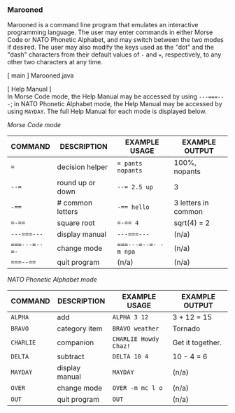 <h3>Marooned</h3>

<p>Marooned is a command line program that emulates an interactive programming language. The user may enter commands in either Morse Code or NATO Phonetic Alphabet, and may switch between the two modes if desired.  The user may also modify the keys used as the "dot" and the "dash" characters from their default values of <code>-</code> and <code>=</code>, respectively, to any other two characters at any time. </p>

<p>[ main ]  Marooned.java</p>

<p>[ Help Manual ]<br />
In Morse Code mode, the Help Manual may be accessed by using <code>---===---</code>; in NATO Phonetic Alphabet mode, the Help Manual may be accessed by using <code>MAYDAY</code>.  The full Help Manual for each mode is displayed below.</p>

<i>Morse Code mode</i>

COMMAND | DESCRIPTION | EXAMPLE USAGE | EXAMPLE OUTPUT 
-----------------------|-----------------------|-----------------------|-----------------------
|``=``                      |decision helper        |``= pants nopants``        |100%, nopants          |
|``--=``                    |round up or down       |``--= 2.5 up``             |3                      |
|``-==``                    |# common letters       |``-== hello``              |3 letters in common    |
|``=-==``                   |square root            |``=-== 4``                 |sqrt(4) = 2            |
|``---===---``              |display manual         |``---===---``              |(n/a)                  |
|``===---=--=-``            |change mode            |``===---=--=- -m npa``     |(n/a)                  |
|``===--==``                |quit program           |(n/a)                  |(n/a)                  |


<i>NATO Phonetic Alphabet mode</i>

COMMAND                |DESCRIPTION            |EXAMPLE USAGE          |EXAMPLE OUTPUT         |
-----------------------|-----------------------|-----------------------|-----------------------
|``ALPHA``                  |add                    |``ALPHA 3 12``             |3 + 12 = 15            |
|``BRAVO``                  |category item          |``BRAVO weather``          |Tornado                |
|``CHARLIE``                |companion              |``CHARLIE Howdy Chaz!``    |Get it together.       |
|``DELTA``                  |subtract               |``DELTA 10 4``             |10 - 4 = 6             |
|``MAYDAY``                 |display manual         |``MAYDAY``                 |(n/a)                  |
|``OVER``                   |change mode            |``OVER -m mc l o``         |(n/a)                  |
|``OUT``                    |quit program           |``OUT``                    |(n/a)                  |

